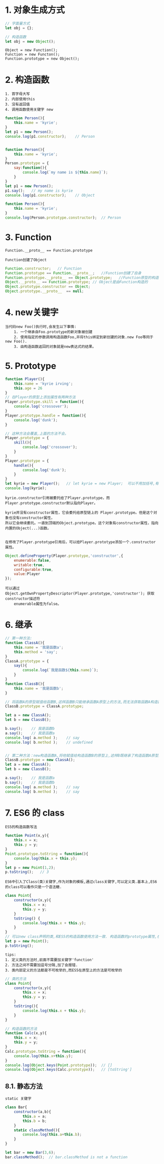
# 1. 对象生成方式

```js
// 字面量方式
let obj = {};

// 构造函数
let obj = new Object();
```
    Object = new Function();
    Function = new Functon();
    Function.prototype = new Object();

# 2. 构造函数

    1. 首字母大写
    2. 内部使用this
    3. 没有返回值
    4. 调用函数使用关键字 new 
```js
function Person(){
    this.name = 'kyrie';
}
let p1 = new Person();
console.log(p1.constructor);    // Person


function Person(){
    this.name = 'kyrie';
}
Person.prototype = {
    say:function(){
        console.log(`my name is ${this.name}`);
    }
}
let p1 = new Person();
p1.say();   // my name is kyrie
console.log(p1.constructor);    // Object
```
```js
function Person(){
    this.name = 'kyrie';
}
console.log(Person.prototype.constructor);  // Person


```
# 3. Function

    Function.__proto__ == Function.prototype

    Function创建了Object
```js
Function.constructor;   // Function
Function.prototype == Function.__proto__;   //Function创建了自身
Function.prototype.__proto__ == Object.prototype;   //Function原型的构造函数是Object
Object.__proto__ == Function.prototype; // Object是由Function构造的
Object.prototype.constructor == Object;
Object.prototype.__proto__  == null;    
```

# 4. new关键字

    当代码new Foo()执行时,会发生以下事情:
        1. 一个继承自Foo.prototype的新对象被创建
        2. 使用指定的参数调用构造函数Foo,并将this绑定到新创建的对象.new Foo等同于new Foo().
        3. 由构造函数返回的对象就是new表达式的结果。
    
# 5. Prototype
    
    
```js
function Player(){
    this.name = 'kyrie irving';
    this.age = 26
}
// 在Player的原型上添加属性有两种方法
Player.prototype.skill = function(){
    console.log('crossover');
}
Player.prototype.handle = function(){
    console.log('dunk');
}

// 这种方法会覆盖,上面的方法不会。
Player.prototype = {
    skill(){
        console.log('crossover');
    }
}
Player.prototype = {
    handle(){
        console.log('dunk');
    }
}
let kyrie = new Player();   // let kyrie = new Player;  可以不用加括号,有参数的时候需要加括号
console.log(kyrie);
```
    kyrie.constructor引用被委托给了Player.prototype，而Player.prototype.constructor默认指向Player。
    
    kyrie并没有constructor属性，它会委托给原型链上的 Player.prototype。但是这个对象也没有constructor属性，
    所以它会继续委托。一直到顶端的Object.prototype。这个对象有constructor属性，指向内置的Object(...)函数。
    
    
    在修改了Player.prototype引用后，可以给Player.prototype添加一个.constructor属性。
```js
Object.defineProperty(Player.prototype,'constructor',{
    enumerable:false,
    writable:true,
    configurable:true,
    value:Player
});
```
    可以通过 Object.getOwnPropertyDescriptor(Player.prototype,'constructor'); 获取constructor描述符
        enumerable属性为false。
    
# 6. 继承

```js
// 第一种方法:
function ClassA(){
    this.name = '我是函数a';
    this.method = 'say';
}
ClassA.prototype = {
    say(){
        console.log(`我是函数${this.name}`);
    }
}
function ClassB(){
    this.name = '我是函数b';
}

// 将函数A的原型赋值给函数B,这样函数B只能继承函数A原型上的方法,而无法获取函数A构造函数本身的属性
ClassB.prototype = ClassA.prototype;

let a = new ClassA();
let b = new ClassB();

b.say();    // 我是函数b
a.say();    // 我是函数a
console.log( a.method );    // say
console.log( b.method );    // undefined


// 第二种方法：new构造函数A,将他赋值给构造函数B的原型上,这样B既继承了构造函数A原型上的方法,还有函数本身的属性.
ClassB.prototype = new ClassA();
let a = new ClassA();
let b = new ClassB();

a.say();    // 我是函数a
b.say();    // 我是函数b
console.log( a.method );    // say
console.log( b.method );    // say
```

# 7. ES6 的 class

    ES5的构造函数写法
```js
function Point(x,y){
    this.x = x;
    this.y = y;
}
Point.prototype.toString = function(){
    console.log(this.x + this.y);
}
let p = new Point(1,2);
p.toString();   // 3
```

    ES6中引入了Class(类)关键字,作为对象的模板,通过class关键字,可以定义类.基本上,ES6的class可以看作只是一个语法糖.
```js
class Point{
    constructor(x,y){
        this.x = x;
        this.y = y;
    }
    toString() {
        console.log(this.x + this.y);
    }
}
// 可以new class声明的类,和ES5的构造函数使用方法一致. 构造函数的prototype属性,在ES6的'类'上继续存在.
let p = new Point();
p.toString();
```
    tips:
    1. 定义类的方法时,前面不需要加关键字'function'
    2. 方法之间不需要加逗号分隔,加了会报错.
    3. 类内部定义的方法都是不可枚举的,而ES5在原型上的方法是可枚举的
```js
// 类的方法
class Point{
    constructor(x,y){
        this.x = x;
        this.y = y;
    }
    toString(){
        console.log(this.x + this.y);
    }
}

// 构造函数的方法
function Calc(x,y){
    this.x = x;
    this.y = y;
}
Calc.prototype.toString = function(){
    console.log(this.x+this.y);
}
console.log(Object.keys(Point.prototype));  // []
console.log(Object.keys(Calc.prototype));   // [toString']
```

## 8.1. 静态方法

    static 关键字
```js
class Bar{
    constructor(a,b){
        this.a = a;
        this.b = b;
    }
    static classMethod(){
        console.log(this.a+this.b);
    }
}

let bar = new Bar(3,6);
bar.classMethod();  // bar.classMethod is not a function
```


